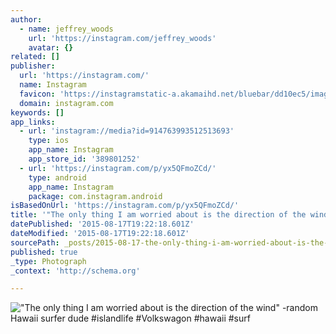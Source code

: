 ```yaml
---
author:
  - name: jeffrey_woods
    url: 'https://instagram.com/jeffrey_woods'
    avatar: {}
related: []
publisher:
  url: 'https://instagram.com/'
  name: Instagram
  favicon: 'https://instagramstatic-a.akamaihd.net/bluebar/dd10ec5/images/ico/favicon.ico'
  domain: instagram.com
keywords: []
app_links:
  - url: 'instagram://media?id=914763993512513693'
    type: ios
    app_name: Instagram
    app_store_id: '389801252'
  - url: 'https://instagram.com/p/yx5QFmoZCd/'
    type: android
    app_name: Instagram
    package: com.instagram.android
isBasedOnUrl: 'https://instagram.com/p/yx5QFmoZCd/'
title: '"The only thing I am worried about is the direction of the wind" -random Hawaii surfer dude #islandlife #Volkswagon #hawaii #surf'
datePublished: '2015-08-17T19:22:18.601Z'
dateModified: '2015-08-17T19:22:18.601Z'
sourcePath: _posts/2015-08-17-the-only-thing-i-am-worried-about-is-the-direction-of-the-w.md
published: true
_type: Photograph
_context: 'http://schema.org'

---
```

!["The only thing I am worried about is the direction of the wind" -random Hawaii surfer dude &num;islandlife &num;Volkswagon &num;hawaii &num;surf](https://igcdn-photos-h-a.akamaihd.net/hphotos-ak-xfp1/t51.2885-15/10895275_568455539957959_1465877602_n.jpg)